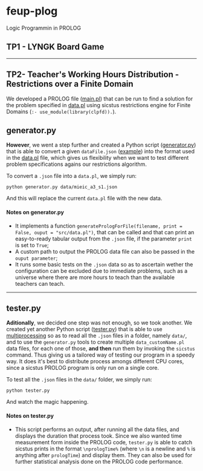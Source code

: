 # feup-plog
Logic Programmin in PROLOG
## TP1 - LYNGK Board Game


<hr/>

## TP2- Teacher's Working Hours Distribution - Restrictions over a Finite Domain
We developed a PROLOG file ([main.pl](https://github.com/msramalho/feup-plog/blob/master/tp2/src/main.pl)) that can be run to find a solution for the problem specified in [data.pl](https://github.com/msramalho/feup-plog/blob/master/tp2/src/data.pl) using sicstus restrictions engine for Finite Domains (`:- use_module(library(clpfd)).`). 

## generator.py
**However**, we went a step further and created a Python script ([generator.py](https://github.com/msramalho/feup-plog/blob/master/tp2/generator.py)) that is able to convert a given `dataFile.json` ([example](https://github.com/msramalho/feup-plog/blob/master/tp2/data/mieic_a3_s1.json)) into the format used in the [data.pl](https://github.com/msramalho/feup-plog/blob/master/tp2/src/data.pl) file, which gives us flexibility when we want to test different problem specifications agains our restrictions algorithm.

To convert a `.json` file into a `data.pl`, we simply run:
```
python generator.py data/mieic_a3_s1.json
```
And this will replace the current `data.pl` file with the new data.
#### Notes on generator.py
 * It implements a function `generatePrologForFile(filename, print = False, ouput = "src/data.pl")`, that can be called and that can print an easy-to-ready tabular output from the `.json` file, if the parameter `print` is set to `True`;
 * A custom path to output the PROLOG data file can also be passed in the `ouput parameter`;
 * It runs some basic tests on the `.json` data so as to ascertain wether the configuration can be excluded due to immediate problems, such as a universe where there are more hours to teach than the available teachers can teach.
 
 ---
 
 ## tester.py
 
**Aditionally**, we decided one step was not enough, so we took another. We created yet another Python script ([tester.py](https://github.com/msramalho/feup-plog/blob/master/tp2/tester.py)) that is able to use [multiprocessing](https://docs.python.org/3.6/library/multiprocessing.html) so as to read all the `.json` files in a folder, namely `data/`, and to use the `generator.py` tools to create multiple `data_customName.pl` data files, for each one of those, **and then** run them by invoking the `sicstus` command. Thus giving us a tailored way of testing our program in a speedy way. It does it's best to distribute process amongs different CPU cores, since a sicstus PROLOG program is only run on a single core.

To test all the `.json` files in the `data/` folder, we simply run:
```
python tester.py
```
And watch the magic happening.

#### Notes on tester.py
 * This script performs an output, after running all the data files, and displays the duration that process took. Since we also wanted time measurement form inside the PROLOG code, `tester.py` is able to catch sicstus prints in the format `\nprologTime%` (where `\n` is a newline and `%` is anything after `prologTime`) and display them. They can also be used for further statistical analysis done on the PROLOG code performance.
